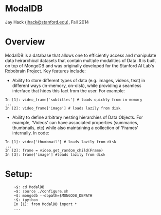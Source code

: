 ModalDB
=======
Jay Hack (jhack@stanford.edu), Fall 2014

# Overview

ModalDB is a database that allows one to efficiently access and manipulate data heirarchical datasets that contain multiple modalities of Data. It is built on top of MongoDB and was originally developed for the Stanford AI Lab's Robobrain Project. Key features include:

- Ability to store different types of data (e.g. images, videos, text) in different ways (in-memory, on-disk), while providing a seamless interface that hides this fact from the user. For example:

```
In [1]: video_frame['subtitles'] # loads quickly from in-memory
...
In [2]: video_frame['image'] # loads lazily from disk
```

- Ability to define arbitrary nesting hierarchies of Data Objects. For example, 'Videos' can have associated properties (summaries, thumbnails, etc) while also maintaining a collection of 'Frames' internally. In code:

```
In [1]: video['thumbnail'] # loads lazily from disk
...
In [2]: frame = video.get_random_child(Frame)
In [3]: frame['image'] #loads lazily from disk
```


# Setup:
```
	~$: cd ModalDB
	~$: source ./configure.sh
	~$: mongodb --dbpath=$MONGODB_DBPATH
	~$: ipython
	In [1]: from ModalDB import *
	...
```

